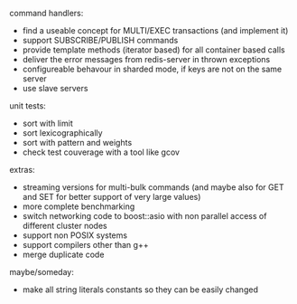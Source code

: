 
command handlers:
- find a useable concept for MULTI/EXEC transactions (and implement it)
- support SUBSCRIBE/PUBLISH commands
- provide template methods (iterator based) for all container based calls
- deliver the error messages from redis-server in thrown exceptions
- configureable behavour in sharded mode, if keys are not on the same server
- use slave servers 

unit tests:
- sort with limit
- sort lexicographically
- sort with pattern and weights
- check test couverage with a tool like gcov

extras:
- streaming versions for multi-bulk commands (and maybe also for GET and SET for better support of very large values)
- more complete benchmarking
- switch networking code to boost::asio with non parallel access of different cluster nodes
- support non POSIX systems
- support compilers other than g++
- merge duplicate code

maybe/someday:
- make all string literals constants so they can be easily changed
